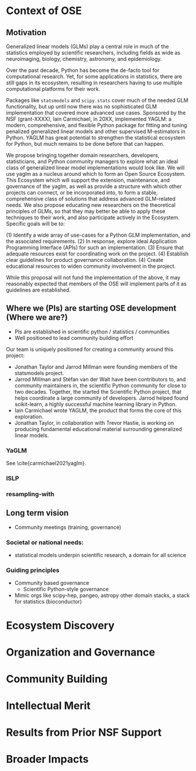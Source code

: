 <!--
Project Description: Describe the activities to be undertaken in up to 7 pages
for Phase I proposals and up to 15 pages for Phase II proposals. See Section
II. Program Description, in this solicitation for guidance.
-->

# Context of OSE

<!--
Look at this proposal if we can: https://www.nsf.gov/awardsearch/showAward?AWD_ID=2303681&HistoricalAwards=false
-->

## Motivation 

<!--
Why? Big python user base, need for stats tools in native python

* Python has large user base in general, especially in data science
   * TODO: stats to back up
* Many students now learning python
   * TODO: stats to back this up
* Lots of ML packages in python (pytorch/tensorflow, scikit-learn, …)
* Many domain sciences have toolboxes in Python (TODO: examples – astro, climate change, medical imaging, …)
   * Medical imaging https://monai.io/
* Stats community has historically done a lot of development in R, but has only sporadic python development
* Statisticians are more and more releasing python packages, but there is currently little support to go from research implementation to OSE


* List of examples of stats packages in python (TODO: add a bunch)
   *  https://scikit-survival.readthedocs.io/en/stable/install.html
   * Bin Yu has a bunch: https://www.stat.berkeley.edu/~yugroup/code.html
   * https://www.statsmodels.org/stable/index.html
   * https://docs.scipy.org/doc/scipy/reference/stats.html
   * https://lifelines.readthedocs.io/en/latest/
   * https://pingouin-stats.org/build/html/index.html

* List of stats methods missing/undersupported in Python
   * TODO: examples
-->

Generalized linear models (GLMs) play a central role in much of the statistics employed by scientific researchers, including fields as wide as neuroimaging, biology, chemistry, astronomy, and epidemiology.

Over the past decade, Python has become the de-facto tool for computational research.
Yet, for some applications in statistics, there are still gaps in its ecosystem, resulting in researchers having to use multiple computational platforms for their work.

Packages like `statsmodels` and `scipy.stats` cover much of the needed GLM functionality, but up until now there was no sophisticated GLM implementation that covered more advanced use cases.
Sponsored by the NSF (grant-XXXX), Iain Carmichael, in 20XX, implemented YAGLM: a modern, comprehensive, and flexible Python package for fitting and tuning penalized generalized linear models and other supervised M-estimators in Python.
YAGLM has great potential to strengthen the statistical ecosystem for Python, but much remains to be done before that can happen.

We propose bringing together domain researchers, developers, statisticians, and Python community managers to explore what an ideal class of generalized linear model implementations would look like.
We will use yaglm as a nucleus around which to form an Open Source Ecosystem.
This Ecosystem which will support the extension, maintenance, and governance of the yaglm, as well as provide a structure with which other projects can connect, or be incorporated into, to form a stable, comprehensive class of solutions that address advanced GLM-related needs.
We also propose educating new researchers on the theoretical principles of GLMs, so that they may better be able to apply these techniques to their work, and also participate actively in the Ecosystem. Specific goals will be to:

(1) Identify a wide array of use-cases for a Python GLM implementation,
    and the associated requirements.
(2) In response, explore ideal Application Programming Interface (APIs) for such an implementation.
(3) Ensure that adequate resources exist for coordinating work on the project.
(4) Establish clear guidelines for product governance collaboration.
(4) Create educational resources to widen community involvement in the project.

While this proposal will not fund the implementation of the above, it
may reasonably expected that members of the OSE will implement parts
of it as guidelines are established.

## Where we (PIs) are starting OSE development (Where we are?)

* PIs are established in scientific python / statistics / communities
* Well positioned to lead community building effort


Our team is uniquely positioned for creating a community around this project:

- Jonathan Taylor and Jarrod Millman were founding members of the statsmodels project.
- Jarrod Millman and Stéfan van der Walt have been contributors to, and community maintainers in, the scientific Python community for close to two decades.
  Together, the started the Scientific Python project, that helps coordinate a large community of developers.
  Jarrod helped found scikit-learn, a highly successful machine learning library in Python.
- Iain Carmichael wrote YAGLM, the product that forms the core of this exploration.
- Jonathan Taylor, in collaboration with Trevor Hastie, is working on producing fundamental educational material surrounding generalized linear models.

### YaGLM

See \cite{carmichael2021yaglm}.

### ISLP


### resampling-with


## Long term vision

* Community meetings (training, governance)


### Societal or national needs: 

* statistical models underpin scientific research, a domain for all science

### Guiding principles

* Community based governance
  * Scientific Python-style governance
* Mimic orgs like scipy-hep, pangeo, astropy other domain stacks, a stack for statistics (bioconductor)

<!--
In addition to requirements specified in the PAPPG, including a separate
section labeled "Broader Impacts", both Phase I and Phase II proposals must
have a separate section titled "Context of OSE" describing the context and
vision of the proposed OSE. This required section must include a description of
the guiding principles and long-term vision for the proposed OSE, the specific
societal or national need(s) that the OSE will address, and the anticipated
broader impacts of the OSE.
-->

# Ecosystem Discovery

<!--
Include a plan for developing a strategy that: (1) describes methods to
evaluate and justify the need for the innovation within the current
technological landscape; (2) explains why an OSE is the right approach to
further develop the technology; and (3) outlines methods to identify potential
users who will utilize this technology.
-->

# Organization and Governance

<!--
Describe specific activities and their rationale that will identify: (1) the
appropriate organizational, coordination, and governance models including the
licensing approach to be employed; (2) the specific continuous development and
integration processes and infrastructure that is most suitable for open,
asynchronous, and distributed development of the open-source product, (3)
processes for ensuring quality, security, privacy or ethical concerns of new
content; and (4) the best methods for sustaining the organizational structure,
including metrics to assess and evaluate long-term success of the development
methodology, support for users, and on-boarding mechanisms for new
contributors.
-->

# Community Building

<!--
Describe the specific activities to engage potential users and intellectual
content developers, including: (1) identification of the specific research and
development capabilities required of the potential contributor communities; and
(2) mechanisms to engage these communities (e.g., workshops, hackathons,
competitions, research coordination networks, and Ideas Labs).
-->

# Intellectual Merit

<!--
The Intellectual Merit criterion encompasses the potential to advance knowledge;
-->

# Results from Prior NSF Support

# Broader Impacts

<!--
The Broader Impacts criterion encompasses the potential to benefit society and
contribute to the achievement of specific, desired societal outcomes.
-->


<!--

Phase I proposals will be evaluated on the basis of the following solicitation-specific review criteria:

- Does the proposal present a convincing case that the OSE will address an issue of significant societal or national importance that is not currently being adequately addressed?
- Does the proposal clearly describe the long-term vision for the OSE, including potential partnerships and sustainability?
- Does the proposal provide convincing evidence that a substantial user base exists, or could be built, for the open-source product that will be the subject of the OSE?
- Does the proposal justify the OSE within the current technological landscape and present a strong case that an OSE is the best approach for generating impact?
- Does the proposal present clear plans for discovering the ecosystem within which the OSE will be operating?
- Does the proposal present a credible plan for exploring the establishment of a sustainable organizational structure?
- Does the proposal present a credible plan to develop a strategy for building a community of contributors?
- Does the proposing team have the required expertise and experience to undertake the Phase I activities described in the solicitation?
- Will NSF support serve as a critical catalyst for the establishment of the OSE?
- Does the proposal include third-party letters of collaboration from current users of the open-source product that is the subject of the OSE?

-->
